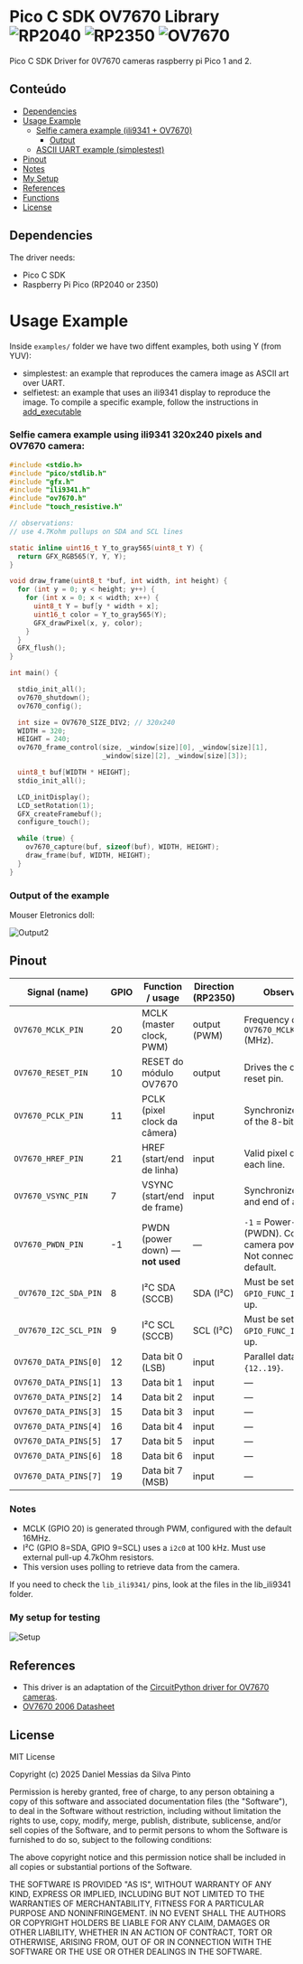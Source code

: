 # Pico C SDK OV7670 Library ![RP2040](https://img.shields.io/badge/target-RP2040-red) ![RP2350](https://img.shields.io/badge/target-RP2350-lightgrey) ![OV7670](https://img.shields.io/badge/Camera-OV7670-purple)


Pico C SDK Driver for 0V7670 cameras raspberry pi Pico 1 and 2.

## Conteúdo

- [Dependencies](#dependencies)
- [Usage Example](#usage-example)
  - [Selfie camera example (ili9341 + OV7670)](#selfie-camera-example-using-ili9341-320x240-pixels-and-ov7670-camera)
    - [Output](#output-of-the-example)
  - [ASCII UART example (simplestest)](#examples)
- [Pinout](#pinout)
- [Notes](#notes)
- [My Setup](#my-setup-for-testing)
- [References](#references)
- [Functions](#functions)
- [License](#license)

## Dependencies

The driver needs:
- Pico C SDK
- Raspberry Pi Pico (RP2040 or 2350)


# Usage Example


Inside `examples/` folder we have two diffent examples, both using Y (from YUV):
- simplestest: an example that reproduces the camera image as ASCII art over UART.
- selfietest: an example that uses an ili9341 display to reproduce the image.
To compile a specific example, follow the instructions in [add_executable](https://github.com/danielmpinto/pico-ov7670-driver/blob/main/CMakeLists.txt)

### Selfie camera example using ili9341 320x240 pixels and OV7670 camera:

```c
#include <stdio.h>
#include "pico/stdlib.h"
#include "gfx.h"
#include "ili9341.h"
#include "ov7670.h"
#include "touch_resistive.h"

// observations:
// use 4.7Kohm pullups on SDA and SCL lines

static inline uint16_t Y_to_gray565(uint8_t Y) {
  return GFX_RGB565(Y, Y, Y);
}

void draw_frame(uint8_t *buf, int width, int height) {
  for (int y = 0; y < height; y++) {
    for (int x = 0; x < width; x++) {
      uint8_t Y = buf[y * width + x];
      uint16_t color = Y_to_gray565(Y);
      GFX_drawPixel(x, y, color);
    }
  }
  GFX_flush(); 
}

int main() {

  stdio_init_all();
  ov7670_shutdown();
  ov7670_config();

  int size = OV7670_SIZE_DIV2; // 320x240
  WIDTH = 320;
  HEIGHT = 240;
  ov7670_frame_control(size, _window[size][0], _window[size][1],
                       _window[size][2], _window[size][3]);

  uint8_t buf[WIDTH * HEIGHT];
  stdio_init_all();

  LCD_initDisplay();
  LCD_setRotation(1);
  GFX_createFramebuf();
  configure_touch();

  while (true) {
    ov7670_capture(buf, sizeof(buf), WIDTH, HEIGHT);
    draw_frame(buf, WIDTH, HEIGHT);
  }
}

```

### Output of the example

Mouser Eletronics doll:

![Output2 ](/imgs/output2.jpeg "Output 2")


## Pinout

| Signal (name)          | GPIO | Function / usage                       | Direction (RP2350) | Observações |
|-----------------------|------|------------------------------------|------------------|-------------|
| `OV7670_MCLK_PIN`     | 20   | MCLK (master clock, PWM)           | output (PWM)      | Frequency defined by `OV7670_MCLK_FREQUENCY` (MHz). |
| `OV7670_RESET_PIN`    | 10   | RESET do módulo OV7670             | output            | Drives the camera reset pin. |
| `OV7670_PCLK_PIN`     | 11   | PCLK (pixel clock da câmera)       | input          | Synchronizes reading of the 8-bit data bus. |
| `OV7670_HREF_PIN`     | 21   | HREF (start/end de linha)          | input          | Valid pixel data for each line. |
| `OV7670_VSYNC_PIN`    | 7    | VSYNC (start/end de frame)         | input          | Synchronizes the start and end of a frame. |
| `OV7670_PWDN_PIN`     | -1   | PWDN (power down) — **not used**  | —                | `-1` = Power-down pin (PWDN). Controls camera power on/off. Not connected by default.|
| `_OV7670_I2C_SDA_PIN` | 8    | I²C SDA (SCCB)                     | SDA (I²C)        | Must be set with `GPIO_FUNC_I2C` + pull-up. |
| `_OV7670_I2C_SCL_PIN` | 9    | I²C SCL (SCCB)                     | SCL (I²C)        | Must be set with `GPIO_FUNC_I2C` + pull-up. |
| `OV7670_DATA_PINS[0]` | 12   | Data bit 0 (LSB)                   | input          | Parallel data bus `{12..19}`. |
| `OV7670_DATA_PINS[1]` | 13   | Data bit 1                         | input          | — |
| `OV7670_DATA_PINS[2]` | 14   | Data bit 2                         | input          | — |
| `OV7670_DATA_PINS[3]` | 15   | Data bit 3                         | input          | — |
| `OV7670_DATA_PINS[4]` | 16   | Data bit 4                         | input          | — |
| `OV7670_DATA_PINS[5]` | 17   | Data bit 5                         | input          | — |
| `OV7670_DATA_PINS[6]` | 18   | Data bit 6                         | input          | — |
| `OV7670_DATA_PINS[7]` | 19   | Data bit 7 (MSB)                   | input          | — |

### Notes
- MCLK (GPIO 20) is generated through PWM, configured with the default 16MHz.  
- I²C (GPIO 8=SDA, GPIO 9=SCL) uses a `i2c0` at 100 kHz. Must use external pull-up 4.7kOhm resistors.  
- This version uses polling to retrieve data from the camera.

If you need to check the `lib_ili9341/` pins, look at the files in the lib_ili9341 folder.


### My setup for testing

![Setup ](/imgs/setup.jpeg "Setup")


## References

- This driver is an adaptation of the [CircuitPython driver for OV7670 cameras](https://github.com/adafruit/Adafruit_CircuitPython_OV7670/).
- [OV7670 2006 Datasheet](https://web.mit.edu/6.111/www/f2016/tools/OV7670_2006.pdf)


## License

MIT License

Copyright (c) 2025 Daniel Messias da Silva Pinto

Permission is hereby granted, free of charge, to any person obtaining a copy
of this software and associated documentation files (the "Software"), to deal
in the Software without restriction, including without limitation the rights
to use, copy, modify, merge, publish, distribute, sublicense, and/or sell
copies of the Software, and to permit persons to whom the Software is
furnished to do so, subject to the following conditions:

The above copyright notice and this permission notice shall be included in all
copies or substantial portions of the Software.

THE SOFTWARE IS PROVIDED "AS IS", WITHOUT WARRANTY OF ANY KIND, EXPRESS OR
IMPLIED, INCLUDING BUT NOT LIMITED TO THE WARRANTIES OF MERCHANTABILITY,
FITNESS FOR A PARTICULAR PURPOSE AND NONINFRINGEMENT. IN NO EVENT SHALL THE
AUTHORS OR COPYRIGHT HOLDERS BE LIABLE FOR ANY CLAIM, DAMAGES OR OTHER
LIABILITY, WHETHER IN AN ACTION OF CONTRACT, TORT OR OTHERWISE, ARISING FROM,
OUT OF OR IN CONNECTION WITH THE SOFTWARE OR THE USE OR OTHER DEALINGS IN THE
SOFTWARE.
